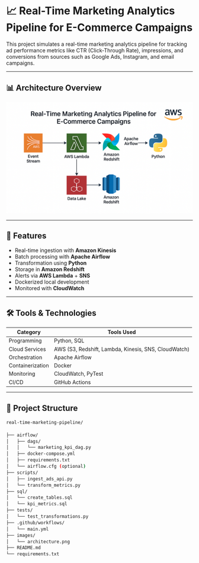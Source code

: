 # 📈 Real-Time Marketing Analytics Pipeline for E-Commerce Campaigns

This project simulates a real-time marketing analytics pipeline for tracking ad performance metrics like CTR (Click-Through Rate), impressions, and conversions from sources such as Google Ads, Instagram, and email campaigns.

---

## 📊 Architecture Overview

![Architecture Diagram](https://github.com/bashoori/repo/blob/master/real-time-marketing-pipeline/image1.png)

---

## 🚀 Features

- Real-time ingestion with **Amazon Kinesis**
- Batch processing with **Apache Airflow**
- Transformation using **Python**
- Storage in **Amazon Redshift**
- Alerts via **AWS Lambda** + **SNS**
- Dockerized local development
- Monitored with **CloudWatch**

---

## 🛠️ Tools & Technologies

| Category       | Tools Used                                                 |
|----------------|------------------------------------------------------------|
| Programming    | Python, SQL                                                |
| Cloud Services | AWS (S3, Redshift, Lambda, Kinesis, SNS, CloudWatch)       |
| Orchestration  | Apache Airflow                                             |
| Containerization | Docker                                                   |
| Monitoring     | CloudWatch, PyTest                                         |
| CI/CD          | GitHub Actions                                             |

---

## 📂 Project Structure

```bash
real-time-marketing-pipeline/

├── airflow/                   
│   ├── dags/
│   │   └── marketing_kpi_dag.py
│   ├── docker-compose.yml
│   ├── requirements.txt
│   └── airflow.cfg (optional)
├── scripts/
│   ├── ingest_ads_api.py
│   └── transform_metrics.py
├── sql/
│   └── create_tables.sql
│   └── kpi_metrics.sql
├── tests/
│   └── test_transformations.py
├── .github/workflows/
│   └── main.yml
├── images/
│   └── architecture.png
├── README.md
└── requirements.txt
